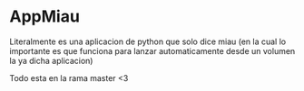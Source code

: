 # AppMiau
Literalmente es una aplicacion de python que solo dice miau (en la cual lo importante es que funciona para lanzar automaticamente desde un volumen la ya dicha aplicacion) 

Todo esta en la rama master <3
